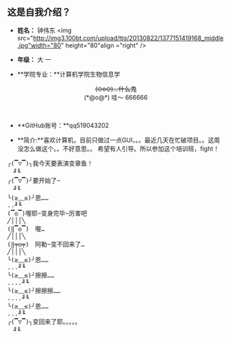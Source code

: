 ## 这是自我介绍？ ##

- **姓名：** 钟伟东
<img src="http://img3.100bt.com/upload/ttq/20130822/1377151419168_middle.jpg"width="80" height="80"align ="right" />

- **年级：** 大 一

- **学院专业：**计算机学院生物信息学
<p  align="center">
<del>(⊙o⊙)…什么鬼</del>
<br />
(*@ο@*) 哇～ 666666</p> 
<br />


- **GitHub账号：**qq519043202

- **简介:**喜欢计算机，目前只做过一点GUI，。。最近几天在忙破项目。。这周没怎么做这个。。不好意思。。
希望有人引导。所以参加这个培训班，fight！






<pre>╭(▔▽▔)╮我今天要表演变章鱼！
　╜╙
╭(▔▽▔)╯要开始了~
　╜╙
╰(≥﹏≤)╯恩……　
..╜╙
(▔◎▔)喔耶~变身完毕~厉害吧
╱│││╲
(‖▔◎▔)　喔…
╱│││╲
(‖╤◎╤)　阿勒~变不回来了…
╱│││╲
╰(≥﹏≤)╯恩……　
...╜╙
╰(≥﹏≤)╯擦擦……
....╜╙
╰(≥﹏≤)╯擦擦擦……　
....╜╙
╰(≥﹏≤)╯恩……　
...╜╙
╭(▔▽▔)╮变回来了耶。。。。。
　╜╙</pre>